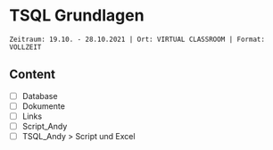 # TSQL Grundlagen

`Zeitraum: 19.10. - 28.10.2021 | Ort: VIRTUAL CLASSROOM | Format: VOLLZEIT`

## Content

- [ ] Database
- [ ] Dokumente
- [ ] Links
- [ ] Script_Andy
- [ ] TSQL_Andy > Script und Excel
